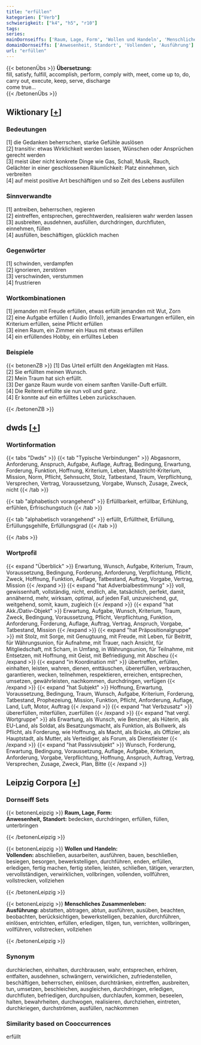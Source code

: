 ```yaml
---
title: "erfüllen"
kategorien: ["Verb"]
schwierigkeit: ["k4", "h5", "r10"]
tags:
series:
mainDornseiffs: ['Raum, Lage, Form', 'Wollen und Handeln', 'Menschliches Zusammenleben']
domainDornseiffs: ['Anwesenheit, Standort', 'Vollenden', 'Ausführung']
url: "erfüllen"
---
```


{{< betonenÜbs >}}
**Übersetzung:**  
fill, satisfy, fulfill, accomplish, perform, comply with, meet, come up to, do, carry out, execute, keep, serve, discharge  
come true...  
{{< /betonenÜbs >}}

## Wiktionary [[+](https://de.wiktionary.org/wiki/erfüllen)]

### Bedeutungen
[1] die Gedanken beherrschen, starke Gefühle auslösen  
[2] transitiv: etwas Wirklichkeit werden lassen, Wünschen oder Ansprüchen gerecht werden  
[3] meist über nicht konkrete Dinge wie Gas, Schall, Musik, Rauch, Gelächter in einer geschlossenen Räumlichkeit: Platz einnehmen, sich verbreiten  
[4] auf meist positive Art beschäftigen und so Zeit des Lebens ausfüllen  

### Sinnverwandte
[1] antreiben, beherrschen, regieren  
[2] eintreffen, entsprechen, gerechtwerden, realisieren wahr werden lassen  
[3] ausbreiten, ausdehnen, ausfüllen, durchdringen, durchfluten, einnehmen, füllen  
[4] ausfüllen, beschäftigen, glücklich machen  

### Gegenwörter
[1] schwinden, verdampfen  
[2] ignorieren, zerstören  
[3] verschwinden, verstummen  
[4] frustrieren  

### Wortkombinationen
[1] jemanden mit Freude erfüllen, etwas erfüllt jemanden mit Wut, Zorn  
[2] eine Aufgabe erfüllen ( Audio (Info)), jemandes Erwartungen erfüllen, ein Kriterium erfüllen, seine Pflicht erfüllen  
[3] einen Raum, ein Zimmer ein Haus mit etwas erfüllen  
[4] ein erfüllendes Hobby, ein erfülltes Leben  

### Beispiele
{{< betonenZB >}}
[1] Das Urteil erfüllt den Angeklagten mit Hass.  
[2] Sie erfüllten meinen Wunsch.  
[2] Mein Traum hat sich erfüllt.  
[3] Der ganze Raum wurde von einem sanften Vanille-Duft erfüllt.  
[4] Die Reiterei erfüllte sie nun voll und ganz.  
[4] Er konnte auf ein erfülltes Leben zurückschauen.  

{{< /betonenZB >}}


## dwds [[+](https://www.dwds.de/wb/erfüllen)]

### Wortinformation
{{< tabs "Dwds" >}}
{{< tab "Typische Verbindungen" >}}
Abgasnorm, Anforderung, Anspruch, Aufgabe, Auflage, Auftrag, Bedingung, Erwartung, Forderung, Funktion, Hoffnung, Kriterium, Leben, Maastricht-Kriterium, Mission, Norm, Pflicht, Sehnsucht, Stolz, Tatbestand, Traum, Verpflichtung, Versprechen, Vertrag, Voraussetzung, Vorgabe, Wunsch, Zusage, Zweck, nicht
{{< /tab >}}

{{< tab "alphabetisch vorangehend" >}}
Erfüllbarkeit, erfüllbar, Erfühlung, erfühlen, Erfrischungstuch
{{< /tab >}}

{{< tab "alphabetisch vorangehend" >}}
erfüllt, Erfülltheit, Erfüllung, Erfüllungsgehilfe, Erfüllungsgrad
{{< /tab >}}

{{< /tabs >}}

### Wortprofil
{{< expand "Überblick" >}} Erwartung, Wunsch, Aufgabe, Kriterium, Traum, Voraussetzung, Bedingung, Forderung, Anforderung, Verpflichtung, Pflicht, Zweck, Hoffnung, Funktion, Auflage, Tatbestand, Auftrag, Vorgabe, Vertrag, Mission {{< /expand >}}
{{< expand "hat Adverbialbestimmung" >}} voll, gewissenhaft, vollständig, nicht, endlich, alle, tatsächlich, perfekt, damit, annähernd, mehr, wirksam, optimal, auf jeden Fall, unzureichend, gut, weitgehend, somit, kaum, zugleich {{< /expand >}}
{{< expand "hat Akk./Dativ-Objekt" >}} Erwartung, Aufgabe, Wunsch, Kriterium, Traum, Zweck, Bedingung, Voraussetzung, Pflicht, Verpflichtung, Funktion, Anforderung, Forderung, Auflage, Auftrag, Vertrag, Anspruch, Vorgabe, Tatbestand, Mission {{< /expand >}}
{{< expand "hat Präpositionalgruppe" >}} mit Stolz, mit Sorge, mit Genugtuung, mit Freude, mit Leben, für Beitritt, für Währungsunion, für Aufnahme, mit Trauer, nach Ansicht, für Mitgliedschaft, mit Scham, in Umfang, in Währungsunion, für Teilnahme, mit Entsetzen, mit Hoffnung, mit Geist, mit Befriedigung, mit Abscheu {{< /expand >}}
{{< expand "in Koordination mit" >}} übertreffen, erfüllen, einhalten, leisten, wahren, dienen, enttäuschen, übererfüllen, verbrauchen, garantieren, wecken, teilnehmen, respektieren, erreichen, entsprechen, umsetzen, gewährleisten, nachkommen, durchdringen, verfügen {{< /expand >}}
{{< expand "hat Subjekt" >}} Hoffnung, Erwartung, Voraussetzung, Bedingung, Traum, Wunsch, Aufgabe, Kriterium, Forderung, Tatbestand, Prophezeiung, Mission, Funktion, Pflicht, Anforderung, Auflage, Land, Luft, Motor, Auftrag {{< /expand >}}
{{< expand "hat Verbzusatz" >}} übererfüllen, miterfüllen, zuerfüllen {{< /expand >}}
{{< expand "hat vergl. Wortgruppe" >}} als Erwartung, als Wunsch, wie Benziner, als Hüterin, als EU-Land, als Soldat, als Besatzungsmacht, als Funktion, als Bollwerk, als Pflicht, als Forderung, wie Hoffnung, als Macht, als Brücke, als Offizier, als Hauptstadt, als Mutter, als Verteidiger, als Forum, als Dienstleister {{< /expand >}}
{{< expand "hat Passivsubjekt" >}} Wunsch, Forderung, Erwartung, Bedingung, Voraussetzung, Auflage, Aufgabe, Kriterium, Anforderung, Vorgabe, Verpflichtung, Hoffnung, Anspruch, Auftrag, Vertrag, Versprechen, Zusage, Zweck, Plan, Bitte {{< /expand >}}

## Leipzig Corpora [[+](https://corpora.uni-leipzig.de/en/res?word=erfüllen&corpusId=deu_newscrawl-public_2018)]

### Dornseiff Sets
{{< betonenLeipzig >}}
**Raum, Lage, Form:**  
**Anwesenheit, Standort:** bedecken, durchdringen, erfüllen, füllen, unterbringen  

{{< /betonenLeipzig >}}


{{< betonenLeipzig >}}
**Wollen und Handeln:**  
**Vollenden:** abschließen, ausarbeiten, ausführen, bauen, beschließen, besiegen, besorgen, bewerkstelligen, durchführen, enden, erfüllen, erledigen, fertig machen, fertig stellen, leisten, schließen, tätigen, verarzten, vervollständigen, verwirklichen, vollbringen, vollenden, vollführen, vollstrecken, vollziehen  

{{< /betonenLeipzig >}}


{{< betonenLeipzig >}}
**Menschliches Zusammenleben:**  
**Ausführung:** abstatten, abtragen, abtun, ausführen, ausüben, beachten, beobachten, berücksichtigen, bewerkstelligen, bezahlen, durchführen, einlösen, entrichten, erfüllen, erledigen, tilgen, tun, verrichten, vollbringen, vollführen, vollstrecken, vollziehen  

{{< /betonenLeipzig >}}

### Synonym
durchkriechen, einhalten, durchbrausen, wahr, entsprechen, erhören, entfalten, ausdehnen, schwängern, verwirklichen, zufriedenstellen, beschäftigen, beherrschen, einlösen, durchtränken, eintreffen, ausbreiten, tun, umsetzen, beschleichen, ausgleichen, durchdringen, erledigen, durchfluten, befriedigen, durchpulsen, durchlaufen, kommen, beseelen, halten, bewahrheiten, durchwogen, realisieren, durchziehen, eintreten, durchkriegen, durchströmen, ausfüllen, nachkommen


### Similarity based on Cooccurrences
erfüllt

